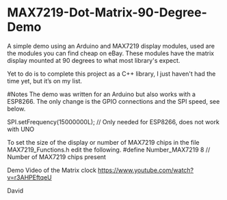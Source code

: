 # MAX7219-Dot-Matrix-90-Degree-Demo
A simple demo using an Arduino and MAX7219 display modules, used are the modules you can find cheap on eBay. These modules have the matrix display mounted at 90 degrees to what most library's expect.

Yet to do is to complete this project as a C++ library, I just haven't had the time yet, but it’s on my list.

#Notes
The demo was written for an Arduino but also works with a ESP8266. The only change is the GPIO connections and the SPI speed, see below.

  SPI.setFrequency(15000000L);    // Only needed for ESP8266, does not work with UNO

To set the size of the display or number of MAX7219 chips in the file MAX7219_Functions.h edit the following.
#define Number_MAX7219 8                         // Number of MAX7219 chips present

Demo Video of the Matrix clock https://www.youtube.com/watch?v=r3AHPEftqeU

David
